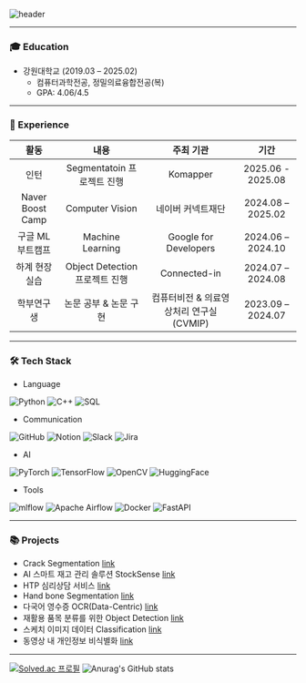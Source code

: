 <!--
**syous154/syous154** is a ✨ _special_ ✨ repository because its `README.md` (this file) appears on your GitHub profile.

Here are some ideas to get you started:

- 🔭 I’m currently working on ...
- 🌱 I’m currently learning ...
- 👯 I’m looking to collaborate on ...
- 🤔 I’m looking for help with ...
- 💬 Ask me about ...
- 📫 How to reach me: ...
- 😄 Pronouns: ...
- ⚡ Fun fact: ...
-->
![header](https://capsule-render.vercel.app/api?type=waving&color=auto&height=200&section=header&text=Jaehun's%20github&fontSize=55)

---
### 🎓 Education

- 강원대학교 (2019.03 – 2025.02)
    - 컴퓨터과학전공, 정밀의료융합전공(복)
    - GPA: 4.06/4.5

-------

### 💼 Experience

| 활동 | 내용 | 주최 기관 | 기간 |
|:---:|:---:|:---:|:---:|
| 인턴 | Segmentatoin 프로젝트 진행 | Komapper | 2025.06 - 2025.08 |
| Naver Boost Camp | Computer Vision | 네이버 커넥트재단 | 2024.08 – 2025.02 |
| 구글 ML 부트캠프 | Machine Learning | Google for Developers | 2024.06 – 2024.10 |
| 하계 현장실습 | Object Detection 프로젝트 진행 | Connected-in | 2024.07 – 2024.08 |
| 학부연구생 | 논문 공부 & 논문 구현 | 컴퓨터비전 & 의료영상처리 연구실 (CVMIP) | 2023.09 – 2024.07 |

-------

### 🛠️ Tech Stack

- Language

![Python](https://img.shields.io/badge/python-3670A0?style=for-the-badge&logo=python&logoColor=ffdd54) ![C++](https://img.shields.io/badge/c++-%2300599C.svg?style=for-the-badge&logo=c%2B%2B&logoColor=white) <img alt="SQL" src="https://img.shields.io/badge/SQL-blue.svg?style=for-the-badge&logo=sql&logoColor=white"/>

- Communication

![GitHub](https://img.shields.io/badge/github-%23121011.svg?style=for-the-badge&logo=github&logoColor=white) ![Notion](https://img.shields.io/badge/Notion-%23000000.svg?style=for-the-badge&logo=notion&logoColor=white) ![Slack](https://img.shields.io/badge/Slack-4A154B?style=for-the-badge&logo=slack&logoColor=white) ![Jira](https://img.shields.io/badge/jira-%230A0FFF.svg?style=for-the-badge&logo=jira&logoColor=white)

- AI

![PyTorch](https://img.shields.io/badge/PyTorch-%23EE4C2C.svg?style=for-the-badge&logo=PyTorch&logoColor=white) ![TensorFlow](https://img.shields.io/badge/TensorFlow-%23FF6F00.svg?style=for-the-badge&logo=TensorFlow&logoColor=white) ![OpenCV](https://img.shields.io/badge/opencv-%23white.svg?style=for-the-badge&logo=opencv&logoColor=white) ![HuggingFace](https://img.shields.io/badge/HuggingFace-FF6B6B.svg?style=for-the-badge&logo=huggingface&logoColor=white)

- Tools

![mlflow](https://img.shields.io/badge/mlflow-%23d9ead3.svg?style=for-the-badge&logo=numpy&logoColor=blue) ![Apache Airflow](https://img.shields.io/badge/Apache%20Airflow-017CEE?style=for-the-badge&logo=Apache%20Airflow&logoColor=white) ![Docker](https://img.shields.io/badge/docker-%230db7ed.svg?style=for-the-badge&logo=docker&logoColor=white) ![FastAPI](https://img.shields.io/badge/FastAPI-005571?style=for-the-badge&logo=fastapi)


---

### 📚 Projects

- Crack Segmentation [link](https://github.com/syous154/Crack-Segmentation)
- AI 스마트 재고 관리 솔루션 StockSense [link](https://github.com/syous154/StockSense)
- HTP 심리상담 서비스 [link](https://github.com/syous154/Side-Project)
- Hand bone Segmentation [link](https://github.com/syous154/Hand-Bone-Semanticsegmentation)
- 다국어 영수증 OCR(Data-Centric) [link](https://github.com/syous154/level2-cv-datacentric-cv-10)
- 재활용 품목 분류를 위한 Object Detection [link](https://github.com/syous154/level2-objectdetection-cv-10)
- 스케치 이미지 데이터 Classification [link](https://github.com/syous154/Sketch-image-Classification)
- 동영상 내 개인정보 비식별화 [link](https://github.com/syous154/Capstone3)


<!-- 📖 Studying... -->
 
---

[![Solved.ac
프로필](http://mazassumnida.wtf/api/v2/generate_badge?boj=mohani7601)](https://solved.ac/mohani7601)
![Anurag's GitHub stats](https://github-readme-stats.vercel.app/api?username=syous154&show_icons=true&rank_icon=github)
<!-- ![Top Langs](https://github-readme-stats.vercel.app/api/top-langs/?username=syous154&langs_count=8&layout=donut) -->
